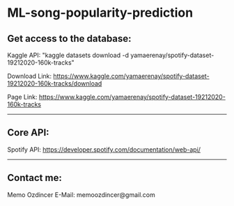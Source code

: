 # ML-song-popularity-prediction

<h2>Get access to the database:</h2>

Kaggle API: "kaggle datasets download -d yamaerenay/spotify-dataset-19212020-160k-tracks"

Download Link: https://www.kaggle.com/yamaerenay/spotify-dataset-19212020-160k-tracks/download

Page Link: https://www.kaggle.com/yamaerenay/spotify-dataset-19212020-160k-tracks

----------------------------------------------------------------------------------------------
<h2>Core API:</h2>

Spotify API: https://developer.spotify.com/documentation/web-api/

----------------------------------------------------------------------------------------------

<h2>Contact me:</h2>
Memo Ozdincer
E-Mail: memoozdincer@gmail.com

